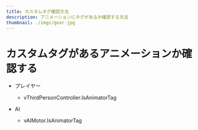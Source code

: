 ```yaml
---
title: カスタムタグ確認方法
description: アニメーションにタグがあるか確認する方法
thumbnail: ./imgs/gear.jpg
---
```


# カスタムタグがあるアニメーションか確認する

- プレイヤー
  - vThirdPersonController.IsAnimatorTag

- AI
  - vAIMotor.IsAnimatorTag